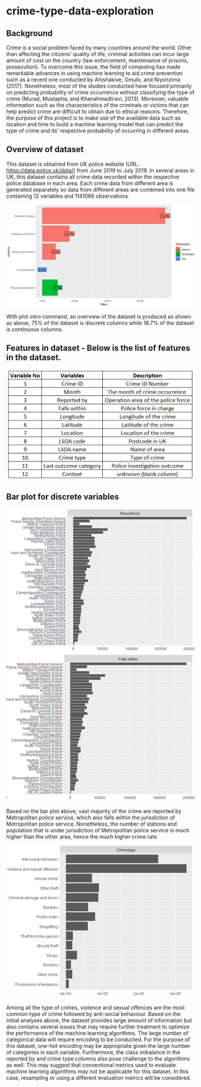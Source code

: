 # crime-type-data-exploration

## Background
Crime is a social problem faced by many countries around the world. Other than affecting the citizens’ quality of life, criminal activities can incur large amount of cost on the country (law enforcement, maintenance of prisons, prosecution). To overcome this issue, the field of computing has made remarkable advances in using machine learning to aid crime prevention such as a recent one conducted by Ahishakive, Omulo, and Niyonzima (2017). Nonetheless, most of the studies conducted have focused primarily on predicting probability of crime occurrence without classifying the type of crime (Murad, Mustapha, and Khanahmadliravi, 2013). Moreover, valuable information such as the characteristics of the criminals or victims that can help predict crime are difficult to obtain due to ethical reasons. Therefore, the purpose of this project is to make use of the available data such as location and time to build a machine learning model that can predict the type of crime and its’ respective probability of occurring in different areas.  

## Overview of dataset
This dataset is obtained from UK police website (URL: https://data.police.uk/data/) from June 2019 to July 2019. In several areas in UK, this dataset contains all crime data recorded within the respective police database in each area. Each crime data from different area is generated separately so data from different areas are combined into one file containing 12 variables and 1141086 observations.  

![rex](images/data-exploration-1.png)

With plot intro command, an overview of the dataset is produced as shown as above, 75% of the dataset is discrete columns while 16.7% of the dataset is continuous columns. 

## Features in dataset - Below is the list of features in the dataset.
![rex](images/data-exploration-2.png)

## Bar plot for discrete variables
![rex](images/data-exploration-3.png)
![rex](images/data-exploration-4.png)

Based on the bar plot above, vast majority of the crime are reported by Metropolitan police service, which also falls within the jurisdiction of Metropolitan police service. Nonetheless, the number of stations and population that is under jurisdiction of Metropolitan police service is much higher than the other area, hence the much higher crime rate.

![rex](images/data-exploration-5.png)

Among all the type of crimes, violence and sexual offences are the most common type of crime followed by anti-social behaviour.
Based on the initial analyses above, the dataset provides large amount of information but also contains several issues that may require further treatment to optimize the performance of the machine learning algorithms. The large number of categorical data will require encoding to be conducted. For the purpose of this dataset, one-hot encoding may be appropriate given the large number of categories in each variable. 
Furthermore, the class imbalance in the reported by and crime type columns also pose challenge to the algorithms as well. This may suggest that conventional metrics used to evaluate machine learning algorithms may not be applicable for this dataset. In this case, resampling or using a different evaluation metrics will be considered. 
